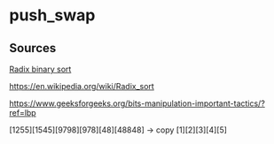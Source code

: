 # push_swap

## Sources

[Radix binary sort](https://www.youtube.com/watch?v=dPwAA7j-8o4)

https://en.wikipedia.org/wiki/Radix_sort

https://www.geeksforgeeks.org/bits-manipulation-important-tactics/?ref=lbp

[1255][1545][9798][978][48][48848] -> copy [1][2][3][4][5]
